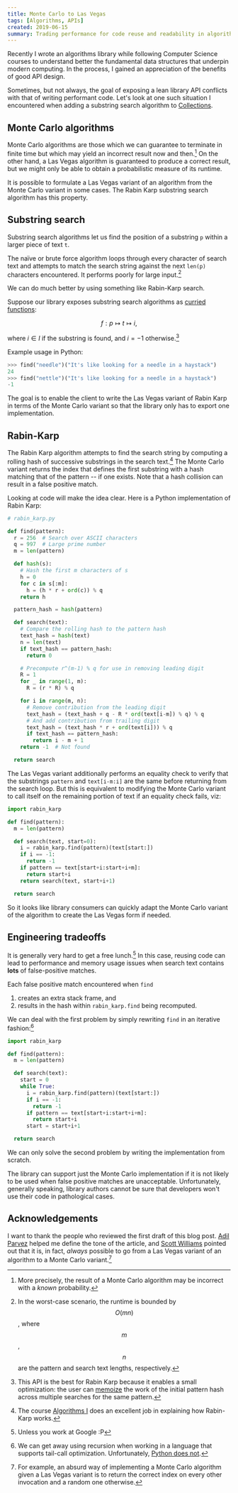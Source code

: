 ```yaml
---
title: Monte Carlo to Las Vegas
tags: [Algorithms, APIs]
created: 2019-06-15
summary: Trading performance for code reuse and readability in algorithm API design
---
```


Recently I wrote an algorithms library while following Computer Science courses to understand better the fundamental data structures that underpin modern computing. In the process, I gained an appreciation of the benefits of good API design.

Sometimes, but not always, the goal of exposing a lean library API conflicts with that of writing performant code. Let's look at one such situation I encountered when adding a substring search algorithm to [Collections](https://github.com/bfdes/Collections).

## Monte Carlo algorithms

Monte Carlo algorithms are those which we can guarantee to terminate in finite time but which may yield an incorrect result now and then.[^1] On the other hand, a Las Vegas algorithm is guaranteed to produce a correct result, but we might only be able to obtain a probabilistic measure of its runtime.

It is possible to formulate a Las Vegas variant of an algorithm from the Monte Carlo variant in some cases. The Rabin Karp substring search algorithm has this property.

## Substring search

Substring search algorithms let us find the position of a substring `p` within a larger piece of text `t`.

The naïve or brute force algorithm loops through every character of search text and attempts to match the search string against the next `len(p)` characters encountered. It performs poorly for large input.[^2]

We can do much better by using something like Rabin-Karp search.

Suppose our library exposes substring search algorithms as [curried functions](https://en.wikipedia.org/wiki/Currying):

$$
f : p \mapsto t \mapsto i,
$$

where $i \in I$ if the substring is found, and $i = -1$ otherwise.[^3]

Example usage in Python:

```python
>>> find("needle")("It's like looking for a needle in a haystack")
24
>>> find("nettle")("It's like looking for a needle in a haystack")
-1
```

The goal is to enable the client to write the Las Vegas variant of Rabin Karp in terms of the Monte Carlo variant so that the library only has to export one implementation.

## Rabin-Karp

The Rabin Karp algorithm attempts to find the search string by computing a rolling hash of successive substrings in the search text.[^4] The Monte Carlo variant returns the index that defines the first substring with a hash matching that of the pattern -- if one exists. Note that a hash collision can result in a false positive match.

Looking at code will make the idea clear. Here is a Python implementation of Rabin Karp:

```python
# rabin_karp.py

def find(pattern):
  r = 256  # Search over ASCII characters
  q = 997  # Large prime number
  m = len(pattern)

  def hash(s):
    # Hash the first m characters of s
    h = 0
    for c in s[:m]:
      h = (h * r + ord(c)) % q
    return h

  pattern_hash = hash(pattern)

  def search(text):
    # Compare the rolling hash to the pattern hash
    text_hash = hash(text)
    n = len(text)
    if text_hash == pattern_hash:
      return 0

    # Precompute r^(m-1) % q for use in removing leading digit
    R = 1
    for _ in range(1, m):
      R = (r * R) % q

    for i in range(m, n):
      # Remove contribution from the leading digit
      text_hash = (text_hash + q - R * ord(text[i-m]) % q) % q
      # And add contribution from trailing digit
      text_hash = (text_hash * r + ord(text[i])) % q
      if text_hash == pattern_hash:
        return i - m + 1
    return -1  # Not found

  return search
```

The Las Vegas variant additionally performs an equality check to verify that the substrings `pattern` and `text[i-m:i]` are the same before returning from the search loop. But this is equivalent to modifying the Monte Carlo variant to call itself on the remaining portion of text if an equality check fails, viz:

```python
import rabin_karp

def find(pattern):
  m = len(pattern)

  def search(text, start=0):
    i = rabin_karp.find(pattern)(text[start:])
    if i == -1:
      return -1
    if pattern == text[start+i:start+i+m]:
      return start+i
    return search(text, start+i+1)

  return search
```

So it looks like library consumers can quickly adapt the Monte Carlo variant of the algorithm to create the Las Vegas form if needed.

## Engineering tradeoffs

It is generally very hard to get a free lunch.[^5] In this case, reusing code can lead to performance and memory usage issues when search text contains **lots** of false-positive matches.

Each false positive match encountered when `find`

1. creates an extra stack frame, and
2. results in the hash within `rabin_karp.find` being recomputed.

We can deal with the first problem by simply rewriting `find` in an iterative fashion:[^6]

```python
import rabin_karp

def find(pattern):
  m = len(pattern)

  def search(text):
    start = 0
    while True:
      i = rabin_karp.find(pattern)(text[start:])
      if i == -1:
        return -1
      if pattern == text[start+i:start+i+m]:
        return start+i
      start = start+i+1

  return search
```

We can only solve the second problem by writing the implementation from scratch.

The library can support just the Monte Carlo implementation if it is not likely to be used when false positive matches are unacceptable. Unfortunately, generally speaking, library authors cannot be sure that developers won't use their code in pathological cases.

## Acknowledgements

I want to thank the people who reviewed the first draft of this blog post. [Adil Parvez](https://adilparvez.com) helped me define the tone of the article, and [Scott Williams](https://scottw.co.uk) pointed out that it is, in fact, _always_ possible to go from a Las Vegas variant of an algorithm to a Monte Carlo variant.[^7]

[^1]: More precisely, the result of a Monte Carlo algorithm may be incorrect with a _known_ probability.
[^2]: In the worst-case scenario, the runtime is bounded by $$O(mn)$$, where $$m$$, $$n$$ are the pattern and search text lengths, respectively.
[^3]: This API is the best for Rabin Karp because it enables a small optimization: the user can [memoize](https://en.wikipedia.org/wiki/Memoization) the work of the initial pattern hash across multiple searches for the same pattern.
[^4]: The course [Algorithms I](https://www.coursera.org/learn/algorithms-part1) does an excellent job in explaining how Rabin-Karp works.
[^5]: Unless you work at Google :P
[^6]: We can get away using recursion when working in a language that supports tail-call optimization. Unfortunately, [Python does not](https://stackoverflow.com/a/13592002).
[^7]: For example, an absurd way of implementing a Monte Carlo algorithm given a Las Vegas variant is to return the correct index on every other invocation and a random one otherwise.
